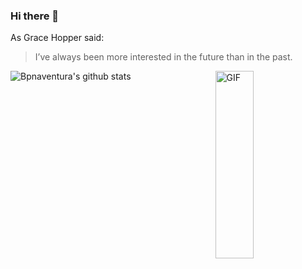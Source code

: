 ### Hi there 👋

<!--
**bonasunu/bonasunu** is a ✨ _special_ ✨ repository because its `README.md` (this file) appears on your GitHub profile.

Here are some ideas to get you started:

- 🔭 I’m currently working on ...
- 🌱 I’m currently learning ...
- 👯 I’m looking to collaborate on ...
- 🤔 I’m looking for help with ...
- 💬 Ask me about ...
- 📫 How to reach me: ...
- 😄 Pronouns: ...
- ⚡ Fun fact: ...
-->
As Grace Hopper said:
> I’ve always been more interested 
> in the future than in the past.
<img width = "35%" align="right" alt="GIF" height="300px" src="https://giphy.com/gifs/l0NwNrl4BtDD7JCx2" />

![Bpnaventura's github stats](https://github-readme-stats.vercel.app/api?username=bonasunu&show_icons=true&theme=tokyonight)
